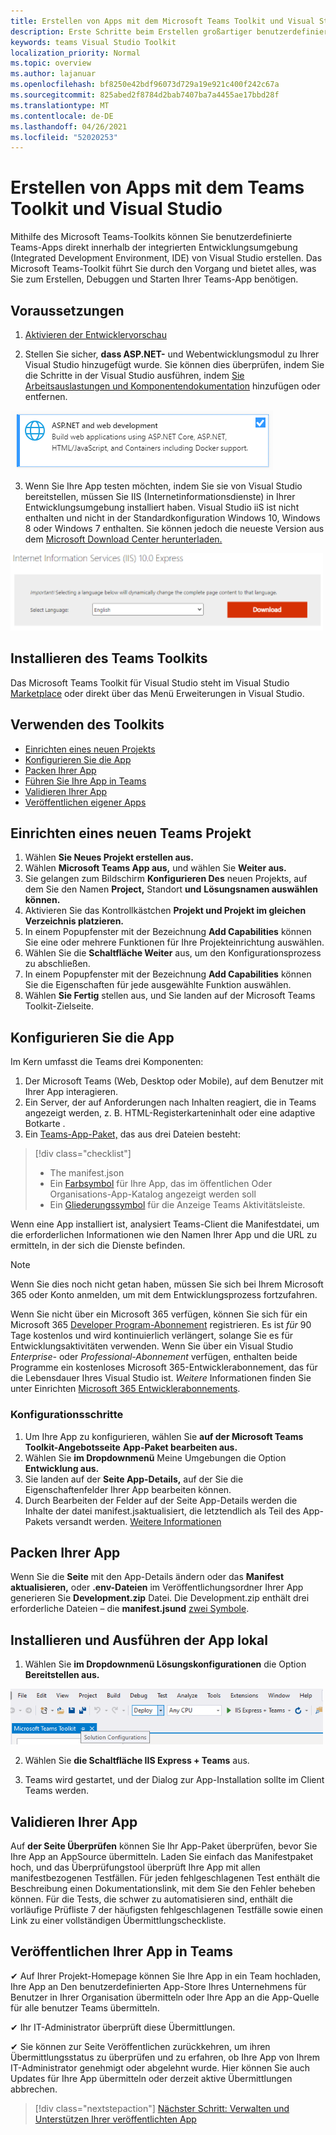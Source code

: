 ```yaml
---
title: Erstellen von Apps mit dem Microsoft Teams Toolkit und Visual Studio
description: Erste Schritte beim Erstellen großartiger benutzerdefinierter Apps direkt Visual Studio mit dem Microsoft Teams Toolkit
keywords: teams Visual Studio Toolkit
localization_priority: Normal
ms.topic: overview
ms.author: lajanuar
ms.openlocfilehash: bf8250e42bdf96073d729a19e921c400f242c67a
ms.sourcegitcommit: 825abed2f8784d2bab7407ba7a4455ae17bbd28f
ms.translationtype: MT
ms.contentlocale: de-DE
ms.lasthandoff: 04/26/2021
ms.locfileid: "52020253"
---
```

# <a name="build-apps-with-the-teams-toolkit-and-visual-studio"></a>Erstellen von Apps mit dem Teams Toolkit und Visual Studio

Mithilfe des Microsoft Teams-Toolkits können Sie benutzerdefinierte Teams-Apps direkt innerhalb der integrierten Entwicklungsumgebung (Integrated Development Environment, IDE) von Visual Studio erstellen. Das Microsoft Teams-Toolkit führt Sie durch den Vorgang und bietet alles, was Sie zum Erstellen, Debuggen und Starten Ihrer Teams-App benötigen.

## <a name="prerequisites"></a>Voraussetzungen

1. [Aktivieren der Entwicklervorschau](../resources/dev-preview/developer-preview-intro.md#enable-developer-preview)

1. Stellen Sie sicher, **<span>dass ASP.NE</span>T-** und Webentwicklungsmodul zu Ihrer Visual Studio hinzugefügt wurde. Sie können dies überprüfen, indem Sie die Schritte in der Visual Studio ausführen, indem [Sie Arbeitsauslastungen und Komponentendokumentation](/visualstudio/install/modify-visual-studio?view=vs-2019&preserve-view=true) hinzufügen oder entfernen.

![Visual Studio asp.net Modul](../assets/images/visual-studio-web-dev-module.png)

3. Wenn Sie Ihre App testen möchten, indem Sie sie von Visual Studio bereitstellen, müssen Sie IIS (Internetinformationsdienste) in Ihrer Entwicklungsumgebung installiert haben. Visual Studio iiS ist nicht enthalten und nicht in der Standardkonfiguration Windows 10, Windows 8 oder Windows 7 enthalten. Sie können jedoch die neueste Version aus dem [Microsoft Download Center herunterladen.](https://www.microsoft.com/download/details.aspx?id=48264)

![IIS-Downloadseitenansicht](../assets/images/iis.png)

## <a name="install-the-teams-toolkit"></a>Installieren des Teams Toolkits

Das Microsoft Teams Toolkit für Visual Studio steht im Visual Studio [Marketplace](https://marketplace.visualstudio.com/items?itemName=TeamsDevApp.vsteamstemplate) oder direkt über das  Menü Erweiterungen in Visual Studio.

## <a name="using-the-toolkit"></a>Verwenden des Toolkits

- [Einrichten eines neuen Projekts](#set-up-a-new-teams-project)
- [Konfigurieren Sie die App](#configure-your-app)
- [Packen Ihrer App](#package-your-app)
- [Führen Sie Ihre App in Teams](#install-and-run-your-app-locally)
- [Validieren Ihrer App](#validate-your-app)
- [Veröffentlichen eigener Apps](#publish-your-app-to-teams)

## <a name="set-up-a-new-teams-project"></a>Einrichten eines neuen Teams Projekt

1. Wählen **Sie Neues Projekt erstellen aus.**
1. Wählen **Microsoft Teams App aus,** und wählen Sie **Weiter aus.**
1. Sie gelangen zum Bildschirm **Konfigurieren Des** neuen Projekts, auf dem Sie den Namen **Project,** Standort **und** **Lösungsnamen auswählen können.**
1. Aktivieren Sie das Kontrollkästchen **Projekt und Projekt im gleichen Verzeichnis platzieren.**
1. In einem Popupfenster mit der Bezeichnung **Add Capabilities** können Sie eine oder mehrere Funktionen für Ihre Projekteinrichtung auswählen.
1. Wählen Sie die **Schaltfläche Weiter** aus, um den Konfigurationsprozess zu abschließen.
1. In einem Popupfenster mit der Bezeichnung **Add Capabilities** können Sie die Eigenschaften für jede ausgewählte Funktion auswählen.
1. Wählen **Sie Fertig** stellen aus, und Sie landen auf der Microsoft Teams Toolkit-Zielseite. 

## <a name="configure-your-app"></a>Konfigurieren Sie die App

Im Kern umfasst die Teams drei Komponenten:

  1. Der Microsoft Teams (Web, Desktop oder Mobile), auf dem Benutzer mit Ihrer App interagieren.
  1. Ein Server, der auf Anforderungen nach Inhalten reagiert, die in Teams angezeigt werden, z. B. HTML-Registerkarteninhalt oder eine adaptive Botkarte .
  1. Ein [Teams-App-Paket,](/concepts/build-and-test/apps-package.md) das aus drei Dateien besteht:

  > [!div class="checklist"]
  >
  > - The manifest.json
  > - Ein [Farbsymbol](../resources/schema/manifest-schema.md#icons) für Ihre App, das im öffentlichen Oder Organisations-App-Katalog angezeigt werden soll
 > - Ein [Gliederungssymbol](../resources/schema/manifest-schema.md#icons) für die Anzeige Teams Aktivitätsleiste.

Wenn eine App installiert ist, analysiert Teams-Client die Manifestdatei, um die erforderlichen Informationen wie den Namen Ihrer App und die URL zu ermitteln, in der sich die Dienste befinden.

> [!NOTE]
>Wenn Sie dies noch nicht getan haben, müssen Sie sich bei Ihrem Microsoft 365 oder Konto anmelden, um mit dem Entwicklungsprozess fortzufahren.
>
> Wenn Sie nicht über ein Microsoft 365 verfügen, können Sie sich für ein Microsoft 365 [Developer Program-Abonnement](https://developer.microsoft.com/microsoft-365/dev-program) registrieren. Es ist *für* 90 Tage kostenlos und wird kontinuierlich verlängert, solange Sie es für Entwicklungsaktivitäten verwenden. Wenn Sie über ein Visual Studio *Enterprise-* oder *Professional-Abonnement* verfügen, enthalten beide Programme ein kostenloses Microsoft 365-Entwicklerabonnement, das für die Lebensdauer Ihres Visual Studio ist. [](https://aka.ms/MyVisualStudioBenefits) *Weitere* Informationen finden Sie unter Einrichten [Microsoft 365 Entwicklerabonnements](https://docs.microsoft.com/office/developer-program/office-365-developer-program-get-started).
>

### <a name="configuration-steps"></a>Konfigurationsschritte 

1. Um Ihre App zu konfigurieren, wählen Sie **auf der Microsoft Teams Toolkit-Angebotsseite** **App-Paket bearbeiten aus.**
1. Wählen Sie **im Dropdownmenü** Meine Umgebungen die Option **Entwicklung aus.**
1. Sie landen auf der **Seite App-Details,** auf der Sie die Eigenschaftenfelder Ihrer App bearbeiten können.
1. Durch Bearbeiten der Felder auf der Seite App-Details werden die Inhalte der datei manifest.jsaktualisiert, die letztendlich als Teil des App-Pakets versandt werden. [Weitere Informationen](https://aka.ms/teams-toolkit-manifest)

## <a name="package-your-app"></a>Packen Ihrer App

Wenn Sie die **Seite** mit den App-Details ändern oder das  **Manifest aktualisieren,** oder **.env-Dateien** im Veröffentlichungsordner Ihrer App generieren Sie **Development.zip** Datei. Die Development.zip enthält drei erforderliche Dateien – die **manifest.jsund** [zwei Symbole](../concepts/build-and-test/apps-package.md#app-icons).

## <a name="install-and-run-your-app-locally"></a>Installieren und Ausführen der App lokal

1. Wählen Sie **im Dropdownmenü Lösungskonfigurationen** die Option **Bereitstellen aus.**

![Menü "Lösungskonfigurationen"](../assets/images/solution-configurations.png)

2. Wählen Sie **die Schaltfläche IIS Express + Teams** aus.

1. Teams wird gestartet, und der Dialog zur App-Installation sollte im Client Teams werden.

## <a name="validate-your-app"></a>Validieren Ihrer App

Auf **der Seite Überprüfen** können Sie Ihr App-Paket überprüfen, bevor Sie Ihre App an AppSource übermitteln. Laden Sie einfach das Manifestpaket hoch, und das Überprüfungstool überprüft Ihre App mit allen manifestbezogenen Testfällen. Für jeden fehlgeschlagenen Test enthält die Beschreibung einen Dokumentationslink, mit dem Sie den Fehler beheben können. Für die Tests, die schwer  zu automatisieren sind, enthält die vorläufige Prüfliste 7 der häufigsten fehlgeschlagenen Testfälle sowie einen Link zu einer vollständigen Übermittlungscheckliste.

## <a name="publish-your-app-to-teams"></a>Veröffentlichen Ihrer App in Teams

✔ Auf Ihrer Projekt-Homepage können Sie Ihre App in ein Team hochladen, Ihre App an Den benutzerdefinierten App-Store Ihres Unternehmens für Benutzer in Ihrer Organisation übermitteln oder Ihre App an die App-Quelle für alle benutzer Teams übermitteln.

✔ Ihr IT-Administrator überprüft diese Übermittlungen.

✔ Sie können zur Seite  Veröffentlichen zurückkehren, um ihren Übermittlungsstatus zu überprüfen und zu erfahren, ob Ihre App von Ihrem IT-Administrator genehmigt oder abgelehnt wurde. Hier können Sie auch Updates für Ihre App übermitteln oder derzeit aktive Übermittlungen abbrechen.

> [!div class="nextstepaction"]
> [Nächster Schritt: Verwalten und Unterstützen Ihrer veröffentlichten App](../concepts/deploy-and-publish/appsource/post-publish/overview.md)
>

